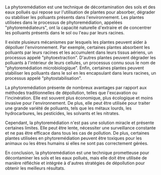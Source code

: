 La phytoremédiation est une technique de décontamination des sols et des eaux pollués qui repose sur l'utilisation de plantes pour absorber, dégrader ou stabiliser les polluants présents dans l'environnement. Les plantes utilisées dans le processus de phytoremédiation, appelées "phytoremédiateurs", ont la capacité naturelle d'extraire et de concentrer les polluants présents dans le sol ou l'eau par leurs racines.

Il existe plusieurs mécanismes par lesquels les plantes peuvent aider à dépolluer l'environnement. Par exemple, certaines plantes absorbent les polluants par leurs racines et les accumulent dans leurs tissus aériens, un processus appelé "phytoextraction". D'autres plantes peuvent dégrader les polluants à l'intérieur de leurs cellules, un processus connu sous le nom de "phytoremédiation microbiologique". Enfin, certaines plantes peuvent stabiliser les polluants dans le sol en les encapsulant dans leurs racines, un processus appelé "phytostabilisation".

La phytoremédiation présente de nombreux avantages par rapport aux méthodes traditionnelles de dépollution, telles que l'excavation ou l'incinération. Elle est souvent plus économique, plus écologique et moins invasive pour l'environnement. De plus, elle peut être utilisée pour traiter une grande variété de polluants, tels que les métaux lourds, les hydrocarbures, les pesticides, les solvants et les nitrates.

Cependant, la phytoremédiation n'est pas une solution miracle et présente certaines limites. Elle peut être lente, nécessiter une surveillance constante et ne pas être efficace dans tous les cas de pollution. De plus, certaines plantes utilisées en phytoremédiation peuvent être toxiques pour les animaux ou les êtres humains si elles ne sont pas correctement gérées.

En conclusion, la phytoremédiation est une technique prometteuse pour décontaminer les sols et les eaux pollués, mais elle doit être utilisée de manière réfléchie et intégrée à d'autres stratégies de dépollution pour obtenir les meilleurs résultats.